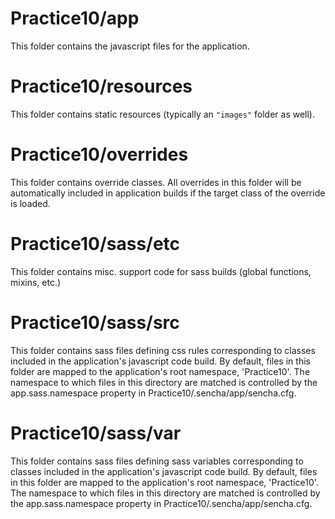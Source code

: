 # Practice10/app

This folder contains the javascript files for the application.

# Practice10/resources

This folder contains static resources (typically an `"images"` folder as well).

# Practice10/overrides

This folder contains override classes. All overrides in this folder will be 
automatically included in application builds if the target class of the override
is loaded.

# Practice10/sass/etc

This folder contains misc. support code for sass builds (global functions, 
mixins, etc.)

# Practice10/sass/src

This folder contains sass files defining css rules corresponding to classes
included in the application's javascript code build.  By default, files in this 
folder are mapped to the application's root namespace, 'Practice10'. The
namespace to which files in this directory are matched is controlled by the
app.sass.namespace property in Practice10/.sencha/app/sencha.cfg. 

# Practice10/sass/var

This folder contains sass files defining sass variables corresponding to classes
included in the application's javascript code build.  By default, files in this 
folder are mapped to the application's root namespace, 'Practice10'. The
namespace to which files in this directory are matched is controlled by the
app.sass.namespace property in Practice10/.sencha/app/sencha.cfg. 
